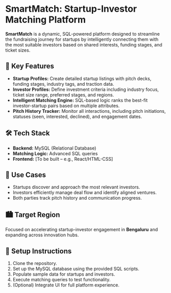 # SmartMatch: Startup-Investor Matching Platform

**SmartMatch** is a dynamic, SQL-powered platform designed to streamline the fundraising journey for startups by intelligently connecting them with the most suitable investors based on shared interests, funding stages, and ticket sizes.

## 🚀 Key Features

- **Startup Profiles:** Create detailed startup listings with pitch decks, funding stages, industry tags, and traction data.
- **Investor Profiles:** Define investment criteria including industry focus, ticket size range, preferred stages, and regions.
- **Intelligent Matching Engine:** SQL-based logic ranks the best-fit investor-startup pairs based on multiple attributes.
- **Pitch History Tracker:** Monitor all interactions, including pitch initiations, statuses (seen, interested, declined), and engagement dates.

## 🛠️ Tech Stack

- **Backend:** MySQL (Relational Database)
- **Matching Logic:** Advanced SQL queries
- **Frontend:** [To be built – e.g., React/HTML-CSS]

## 📌 Use Cases

- Startups discover and approach the most relevant investors.
- Investors efficiently manage deal flow and identify aligned ventures.
- Both parties track pitch history and communication progress.

## 🏙️ Target Region

Focused on accelerating startup-investor engagement in **Bengaluru** and expanding across innovation hubs.

## 🔧 Setup Instructions

1. Clone the repository.
2. Set up the MySQL database using the provided SQL scripts.
3. Populate sample data for startups and investors.
4. Execute matching queries to test functionality.
5. (Optional) Integrate UI for full platform experience.
